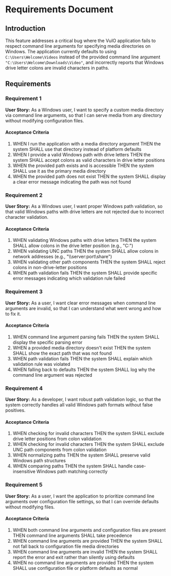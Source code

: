 # Requirements Document

## Introduction

This feature addresses a critical bug where the VuIO application fails to respect command line arguments for specifying media directories on Windows. The application currently defaults to using `C:\Users\Welcome\Videos` instead of the provided command line argument `"C:\Users\Welcome\Downloads\Video"`, and incorrectly reports that Windows drive letter colons are invalid characters in paths.

## Requirements

### Requirement 1

**User Story:** As a Windows user, I want to specify a custom media directory via command line arguments, so that I can serve media from any directory without modifying configuration files.

#### Acceptance Criteria

1. WHEN I run the application with a media directory argument THEN the system SHALL use that directory instead of platform defaults
2. WHEN I provide a valid Windows path with drive letters THEN the system SHALL accept colons as valid characters in drive letter positions
3. WHEN the provided path exists and is accessible THEN the system SHALL use it as the primary media directory
4. WHEN the provided path does not exist THEN the system SHALL display a clear error message indicating the path was not found

### Requirement 2

**User Story:** As a Windows user, I want proper Windows path validation, so that valid Windows paths with drive letters are not rejected due to incorrect character validation.

#### Acceptance Criteria

1. WHEN validating Windows paths with drive letters THEN the system SHALL allow colons in the drive letter position (e.g., "C:")
2. WHEN validating UNC paths THEN the system SHALL allow colons in network addresses (e.g., "\\\\server:port\\share")
3. WHEN validating other path components THEN the system SHALL reject colons in non-drive-letter positions
4. WHEN path validation fails THEN the system SHALL provide specific error messages indicating which validation rule failed

### Requirement 3

**User Story:** As a user, I want clear error messages when command line arguments are invalid, so that I can understand what went wrong and how to fix it.

#### Acceptance Criteria

1. WHEN command line argument parsing fails THEN the system SHALL display the specific parsing error
2. WHEN a provided media directory doesn't exist THEN the system SHALL show the exact path that was not found
3. WHEN path validation fails THEN the system SHALL explain which validation rule was violated
4. WHEN falling back to defaults THEN the system SHALL log why the command line argument was rejected

### Requirement 4

**User Story:** As a developer, I want robust path validation logic, so that the system correctly handles all valid Windows path formats without false positives.

#### Acceptance Criteria

1. WHEN checking for invalid characters THEN the system SHALL exclude drive letter positions from colon validation
2. WHEN checking for invalid characters THEN the system SHALL exclude UNC path components from colon validation  
3. WHEN normalizing paths THEN the system SHALL preserve valid Windows path structures
4. WHEN comparing paths THEN the system SHALL handle case-insensitive Windows path matching correctly

### Requirement 5

**User Story:** As a user, I want the application to prioritize command line arguments over configuration file settings, so that I can override defaults without modifying files.

#### Acceptance Criteria

1. WHEN both command line arguments and configuration files are present THEN command line arguments SHALL take precedence
2. WHEN command line arguments are provided THEN the system SHALL not fall back to configuration file media directories
3. WHEN command line arguments are invalid THEN the system SHALL report the error and exit rather than silently using defaults
4. WHEN no command line arguments are provided THEN the system SHALL use configuration file or platform defaults as normal